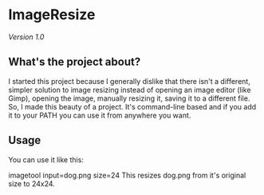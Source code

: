 # ImageResize
*Version 1.0*

## What's the project about?
I started this project because I generally dislike that there isn't a different, simpler solution to image resizing instead of opening
an image editor (like Gimp), opening the image, manually resizing it, saving it to a different file.
So, I made this beauty of a project. It's command-line based and if you add it to your PATH you can use it from anywhere you want.

## Usage
You can use it like this:

imagetool input=dog.png size=24
  This resizes dog.png from it's original size to 24x24.
  
